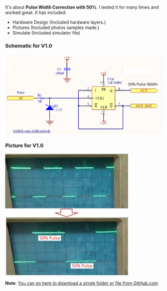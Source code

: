 It's about **Pulse Width Correction with 50%**. I tested it for many times and worked great. It has included:

- Hardware Design (Included hardware layers.)
- Pictures (Included photos samples made.)
- Simulate (Included simulator file)

### Schematic for V1.0
![This is an image](https://github.com/AliRezaJoodi/Electronic-Modules/blob/main/Pulse%20Width%20Correction%20with%2050%25/Hardware%20Design/V1.0.png?raw=true)

### Picture for V1.0
![This is an image](https://github.com/AliRezaJoodi/Electronic-Modules/blob/main/Pulse%20Width%20Correction%20with%2050%25/Pictures/V1.0.jpg?raw=true)

**Note**: [You can go here to download a single folder or file from GitHub.com](https://minhaskamal.github.io/DownGit/#/home)
